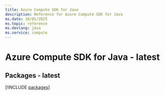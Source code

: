 ```yaml
---
title: Azure Compute SDK for Java
description: Reference for Azure Compute SDK for Java
ms.date: 10/01/2025
ms.topic: reference
ms.devlang: java
ms.service: compute
---
```

# Azure Compute SDK for Java - latest
## Packages - latest
[!INCLUDE [packages](compute-index.md)]